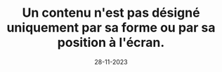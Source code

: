 ---
N: '179'
Rubrique: Présentation
title: Un contenu n'est pas désigné uniquement par sa forme ou par sa position à
  l'écran.
detail: Un contenu n'est pas désigné uniquement par sa forme ou par sa position  à l'écran.
categories: [" Présentation"]
agrege: O4179-E059
opquast: '4179'
indiceebook: '59'
description: "Règle n° 059"
weight:  059
actif: '1'
layout: data
date: 28-11-2023
---